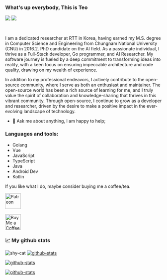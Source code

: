 ### What's up everybody, This is Teo
![][1]
![][8]

<br />

I am a dedicated researcher at RTT in Korea, having earned my M.S. degree in Computer Science and Engineering from Chungnam National University (CNU) in 2016.2. PhD candidate on the AI field. As a passionate individual, I thrive as a Full-Stack developer, Go programmer, and AI Researcher. My software journey is fueled by a deep commitment to transforming ideas into reality, with a keen focus on ensuring impeccable architecture and code quality, drawing on my wealth of experience.

In addition to my professional endeavors, I actively contribute to the open-source community, where I serve as both an enthusiast and maintainer. The open-source world has been a rich source of learning for me, and I truly value the spirit of collaboration and knowledge-sharing that thrives in this vibrant community. Through open-source, I continue to grow as a developer and researcher, driven by the desire to make a positive impact in the ever-evolving landscape of technology.

- 💬 Ask me about anything, I am happy to help;

### Languages and tools:

* Golang
* Vue
* JavaScript
* TypeScript
* Java
* Android Dev
* Kotlin

If you like what I do, maybe consider buying me a coffee/tea.

<a href="https://www.patreon.com/teocci"><img src="https://img.shields.io/endpoint.svg?url=https%3A%2F%2Fshieldsio-patreon.vercel.app%2Fapi%3Fusername%3Dteocci%26type%3Dpatrons&style=for-the-badge" alt="Patreon" height="50"></a>
<br>
<br>
<a href="https://www.buymeacoffee.com/teocci"><img src="https://img.buymeacoffee.com/button-api/?text=Buy%20Teocci%20a%20coffee&emoji=&slug=teocci&button_colour=FFDD00&font_colour=000000&font_family=Lato&outline_colour=000000&coffee_colour=ffffff" alt="Buy Me a Coffee" height="50"></a>

### 📈 My github stats

![shy-cat][img1]
[![github-stats][img3]][4]

[![github-stats][img5]][6]

[![github-stats][img7]][7]

[1]: https://visitor-badge.laobi.icu/badge?page_id=teocci.teocci
[2]: https://github.com/anmol098/teocci/workflows/Waka%20Readme/badge.svg
[3]: https://www.patreon.com/teocci
[4]: https://github.com/teocci?tab=repositories
[5]: https://github.com/teocci
[6]: https://github.com/teocci/JSONViewer-for-Chrome
[7]: https://github.com/teocci/YouTube-In-Background
[8]: https://komarev.com/ghpvc/?username=teocci
[9]: https://www.buymeacoffee.com/teocci


[img1]: https://media.giphy.com/media/mGcNjsfWAjY5AEZNw6/giphy.gif
[img2]: https://img.shields.io/endpoint.svg?url=https%3A%2F%2Fshieldsio-patreon.vercel.app%2Fapi%3Fusername%3Dteocci%26type%3Dpatrons&style=for-the-badge
[img3]: https://github-readme-stats.vercel.app/api?username=teocci&title_color=ffffff&text_color=c9cacc&icon_color=0879BA&bg_color=1d1f21&show_icons=true&line_height=27&count_private=true
[img4]: https://github-readme-stats.vercel.app/api/top-langs/?username=teocci&title_color=ffffff&text_color=c9cacc&icon_color=0879BA&bg_color=1d1f21&langs_count=3 
[img5]: https://github-readme-stats.vercel.app/api/pin/?username=teocci&repo=JSONViewer-for-Chrome&title_color=ffffff&text_color=c9cacc&icon_color=0879BA&bg_color=1d1f21
[img6]: https://github-readme-stats.vercel.app/api/pin/?username=teocci&repo=YouTube-In-Background&title_color=ffffff&text_color=c9cacc&icon_color=0879BA&bg_color=1d1f21
[img7]: https://img.buymeacoffee.com/button-api/?text=Buy%20Teocci%20a%20coffee&emoji=&slug=teocci&button_colour=FFDD00&font_colour=000000&font_family=Lato&outline_colour=000000&coffee_colour=ffffff
